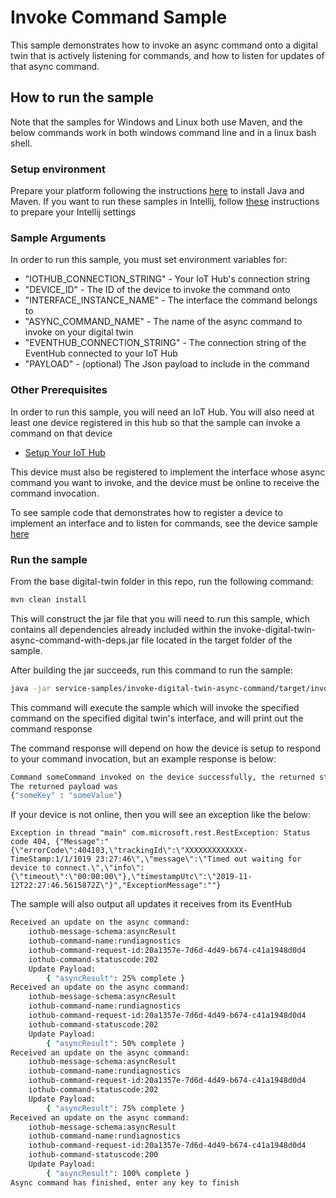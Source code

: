 #  Invoke Command Sample

This sample demonstrates how to invoke an async command onto a digital twin that is actively listening for commands, and how
to listen for updates of that async command.

## How to run the sample

Note that the samples for Windows and Linux both use Maven, and the below commands work in both windows command line and in
a linux bash shell.

### Setup environment
Prepare your platform following the instructions [here][devbox-setup] to install Java and Maven.
If you want to run these samples in Intellij, follow [these][intellij-setup] instructions to prepare your Intellij settings

### Sample Arguments

In order to run this sample, you must set environment variables for:
- "IOTHUB_CONNECTION_STRING" - Your IoT Hub's connection string
- "DEVICE_ID" - The ID of the device to invoke the command onto
- "INTERFACE_INSTANCE_NAME" - The interface the command belongs to
- "ASYNC_COMMAND_NAME" - The name of the async command to invoke on your digital twin
- "EVENTHUB_CONNECTION_STRING" - The connection string of the EventHub connected to your IoT Hub
- "PAYLOAD" - (optional) The Json payload to include in the command

### Other Prerequisites
In order to run this sample, you will need an IoT Hub. You will also need at least one device registered in this hub so that the sample can invoke a command on that device
* [Setup Your IoT Hub][lnk-setup-iot-hub]

This device must also be registered to implement the interface whose async command you want to invoke, and the device
must be online to receive the command invocation.

To see sample code that demonstrates how to register a device to implement an interface and to listen for commands, see the device sample [here][jdk-device-samples]

### Run the sample

From the base digital-twin folder in this repo, run the following command:

```sh
mvn clean install
```

This will construct the jar file that you will need to run this sample, which contains all dependencies already included within the invoke-digital-twin-async-command-with-deps.jar file located in the target folder of the sample.

After building the jar succeeds, run this command to run the sample:
```sh
java -jar service-samples/invoke-digital-twin-async-command/target/invoke-digital-twin-async-command-with-deps.jar
```

This command will execute the sample which will invoke the specified command on the specified digital twin's interface, and will print out the command response

The command response will depend on how the device is setup to respond to your command invocation, but an example response is below:

```sh
Command someCommand invoked on the device successfully, the returned status was 202 and the request id was 0b7ff5f4-6245-4c6b-a891-f2d3dc802a41
The returned payload was
{"someKey" : "someValue"}
```

If your device is not online, then you will see an exception like the below:
```
Exception in thread "main" com.microsoft.rest.RestException: Status code 404, {"Message":"{\"errorCode\":404103,\"trackingId\":\"XXXXXXXXXXXXX-TimeStamp:1/1/1019 23:27:46\",\"message\":\"Timed out waiting for device to connect.\",\"info\":{\"timeout\":\"00:00:00\"},\"timestampUtc\":\"2019-11-12T22:27:46.5615872Z\"}","ExceptionMessage":""}
```

The sample will also output all updates it receives from its EventHub

```sh
Received an update on the async command:
    iothub-message-schema:asyncResult
    iothub-command-name:rundiagnostics
    iothub-command-request-id:20a1357e-7d6d-4d49-b674-c41a1948d0d4
    iothub-command-statuscode:202
    Update Payload:
        { "asyncResult": 25% complete }
Received an update on the async command:
    iothub-message-schema:asyncResult
    iothub-command-name:rundiagnostics
    iothub-command-request-id:20a1357e-7d6d-4d49-b674-c41a1948d0d4
    iothub-command-statuscode:202
    Update Payload:
        { "asyncResult": 50% complete }
Received an update on the async command:
    iothub-message-schema:asyncResult
    iothub-command-name:rundiagnostics
    iothub-command-request-id:20a1357e-7d6d-4d49-b674-c41a1948d0d4
    iothub-command-statuscode:202
    Update Payload:
        { "asyncResult": 75% complete }
Received an update on the async command:
    iothub-message-schema:asyncResult
    iothub-command-name:rundiagnostics
    iothub-command-request-id:20a1357e-7d6d-4d49-b674-c41a1948d0d4
    iothub-command-statuscode:200
    Update Payload:
        { "asyncResult": 100% complete }
Async command has finished, enter any key to finish
```


[lnk-setup-iot-hub]: https://aka.ms/howtocreateazureiothub
[devbox-setup]: https://github.com/Azure/azure-iot-sdk-java/tree/preview/digital-twin/doc/java-devbox-setup.md
[intellij-setup]: https://github.com/Azure/azure-iot-sdk-java/tree/preview/digital-twin/doc/building_sdk.md
[jdk-device-samples]: https://github.com/Azure-Samples/azure-iot-samples-java/tree/master/digital-twin/Samples/device/JdkSample
